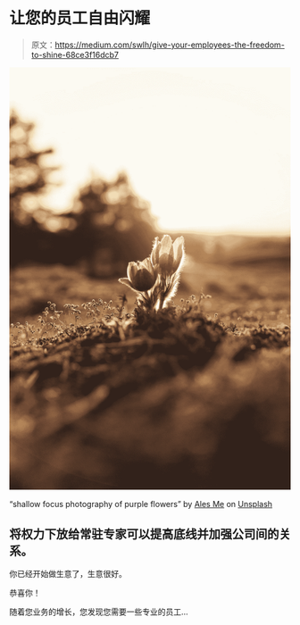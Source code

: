 # 让您的员工自由闪耀

> 原文：<https://medium.com/swlh/give-your-employees-the-freedom-to-shine-68ce3f16dcb7>

![](img/c790cb86040dfc59dd60256f065fbdfc.png)

“shallow focus photography of purple flowers” by [Ales Me](https://unsplash.com/@alesme?utm_source=medium&utm_medium=referral) on [Unsplash](https://unsplash.com?utm_source=medium&utm_medium=referral)

## 将权力下放给常驻专家可以提高底线并加强公司间的关系。

你已经开始做生意了，生意很好。

恭喜你！

随着您业务的增长，您发现您需要一些专业的员工…